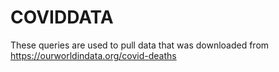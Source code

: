 # COVIDDATA

These queries are used to pull data that was downloaded from https://ourworldindata.org/covid-deaths
